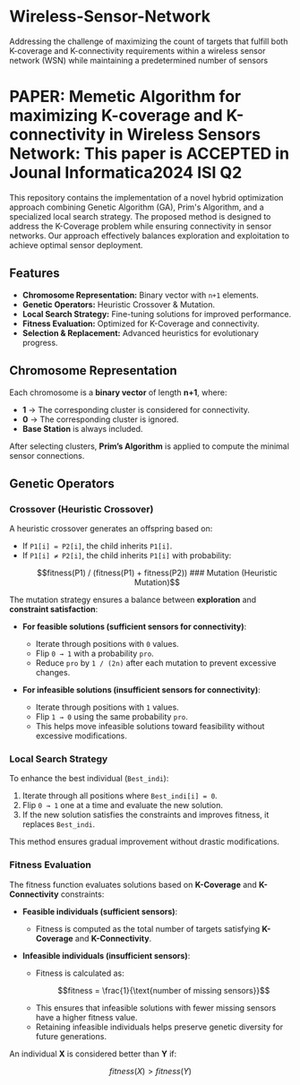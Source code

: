 # Wireless-Sensor-Network
Addressing the challenge of maximizing the count of targets that fulfill both K-coverage and K-connectivity requirements within a wireless sensor network (WSN) while maintaining a predetermined number of sensors


# PAPER: Memetic Algorithm for maximizing K-coverage and K-connectivity in Wireless Sensors Network:  This paper is ACCEPTED in Jounal Informatica2024 ISI Q2 

This repository contains the implementation of a novel hybrid optimization approach combining Genetic Algorithm (GA), Prim's Algorithm, and a specialized local search strategy. The proposed method is designed to address the K-Coverage problem while ensuring connectivity in sensor networks. Our approach effectively balances exploration and exploitation to achieve optimal sensor deployment.

## Features
- **Chromosome Representation:** Binary vector with `n+1` elements.
- **Genetic Operators:** Heuristic Crossover & Mutation.
- **Local Search Strategy:** Fine-tuning solutions for improved performance.
- **Fitness Evaluation:** Optimized for K-Coverage and connectivity.
- **Selection & Replacement:** Advanced heuristics for evolutionary progress.

## Chromosome Representation
Each chromosome is a **binary vector** of length **n+1**, where:
- **1** → The corresponding cluster is considered for connectivity.
- **0** → The corresponding cluster is ignored.
- **Base Station** is always included.

After selecting clusters, **Prim’s Algorithm** is applied to compute the minimal sensor connections.

## Genetic Operators
### Crossover (Heuristic Crossover)
A heuristic crossover generates an offspring based on:
- If `P1[i] = P2[i]`, the child inherits `P1[i]`.
- If `P1[i] ≠ P2[i]`, the child inherits `P1[i]` with probability:
  ```math
  fitness(P1) / (fitness(P1) + fitness(P2))

  ### Mutation (Heuristic Mutation)
The mutation strategy ensures a balance between **exploration** and **constraint satisfaction**:
- **For feasible solutions (sufficient sensors for connectivity)**:
  - Iterate through positions with `0` values.
  - Flip `0 → 1` with a probability `pro`.
  - Reduce `pro` by `1 / (2n)` after each mutation to prevent excessive changes.
  
- **For infeasible solutions (insufficient sensors for connectivity)**:
  - Iterate through positions with `1` values.
  - Flip `1 → 0` using the same probability `pro`.
  - This helps move infeasible solutions toward feasibility without excessive modifications.

### Local Search Strategy
To enhance the best individual (`Best_indi`):
1. Iterate through all positions where `Best_indi[i] = 0`.
2. Flip `0 → 1` one at a time and evaluate the new solution.
3. If the new solution satisfies the constraints and improves fitness, it replaces `Best_indi`.

This method ensures gradual improvement without drastic modifications.

### Fitness Evaluation
The fitness function evaluates solutions based on **K-Coverage** and **K-Connectivity** constraints:
- **Feasible individuals (sufficient sensors)**:
  - Fitness is computed as the total number of targets satisfying **K-Coverage** and **K-Connectivity**.

- **Infeasible individuals (insufficient sensors)**:
  - Fitness is calculated as:
    ```math
    fitness = \frac{1}{\text{number of missing sensors}}
    ```
  - This ensures that infeasible solutions with fewer missing sensors have a higher fitness value.
  - Retaining infeasible individuals helps preserve genetic diversity for future generations.

An individual **X** is considered better than **Y** if:
```math
fitness(X) > fitness(Y)
